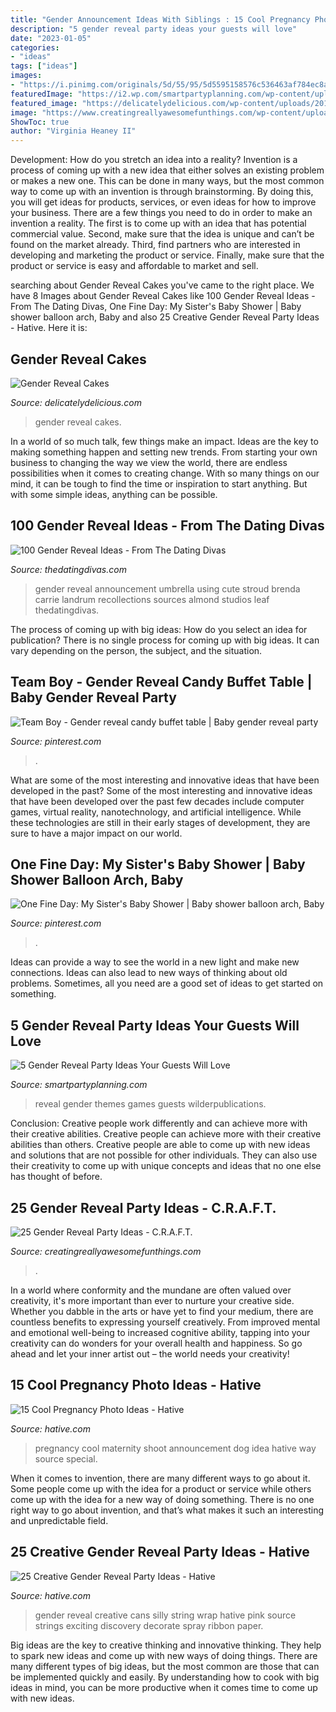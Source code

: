 ```yaml
---
title: "Gender Announcement Ideas With Siblings : 15 Cool Pregnancy Photo Ideas"
description: "5 gender reveal party ideas your guests will love"
date: "2023-01-05"
categories:
- "ideas"
tags: ["ideas"]
images:
- "https://i.pinimg.com/originals/5d/55/95/5d5595158576c536463af784ec8a0336.jpg"
featuredImage: "https://i2.wp.com/smartpartyplanning.com/wp-content/uploads/2014/08/Gender-reveal-party-ideas.jpg?fit=550%2C820&amp;ssl=1"
featured_image: "https://delicatelydelicious.com/wp-content/uploads/2019/02/Photo-Sep-30-10-07-37-AM-e1552757811896.jpg"
image: "https://www.creatingreallyawesomefunthings.com/wp-content/uploads/2013/08/dsc_0384.jpg"
ShowToc: true
author: "Virginia Heaney II"
---
```



Development: How do you stretch an idea into a reality?
Invention is a process of coming up with a new idea that either solves an existing problem or makes a new one. This can be done in many ways, but the most common way to come up with an invention is through brainstorming. By doing this, you will get ideas for products, services, or even ideas for how to improve your business.
There are a few things you need to do in order to make an invention a reality. The first is to come up with an idea that has potential commercial value. Second, make sure that the idea is unique and can’t be found on the market already. Third, find partners who are interested in developing and marketing the product or service. Finally, make sure that the product or service is easy and affordable to market and sell.

	

		
searching about Gender Reveal Cakes you've came to the right place. We have 8 Images about Gender Reveal Cakes like 100 Gender Reveal Ideas - From The Dating Divas, One Fine Day: My Sister&#039;s Baby Shower | Baby shower balloon arch, Baby and also 25 Creative Gender Reveal Party Ideas - Hative. Here it is:
		
    
## Gender Reveal Cakes

<img loading=lazy src="https://delicatelydelicious.com/wp-content/uploads/2019/02/Photo-Sep-30-10-07-37-AM-e1552757811896.jpg" onerror="this.onerror=null;this.src='https://tse4.mm.bing.net/th?id=OIP.s9a6BVro4KBYszpTGhYF-wHaHa&amp;pid=15.1';" alt="Gender Reveal Cakes">

_Source: delicatelydelicious.com_

>gender reveal cakes. 

	

In a world of so much talk, few things make an impact. Ideas are the key to making something happen and setting new trends. From starting your own business to changing the way we view the world, there are endless possibilities when it comes to creating change. With so many things on our mind, it can be tough to find the time or inspiration to start anything. But with some simple ideas, anything can be possible.

    
## 100 Gender Reveal Ideas - From The Dating Divas

<img loading=lazy src="http://www.thedatingdivas.com/wp-content/uploads/2015/03/13-Gender-Reveal-Announcement-Using-an-Umbrella.jpg" onerror="this.onerror=null;this.src='https://tse4.mm.bing.net/th?id=OIP.jCxku51pRfXPLM76Jz5eoQHaLA&amp;pid=15.1';" alt="100 Gender Reveal Ideas - From The Dating Divas">

_Source: thedatingdivas.com_

>gender reveal announcement umbrella using cute stroud brenda carrie landrum recollections sources almond studios leaf thedatingdivas. 

	

The process of coming up with big ideas: How do you select an idea for publication?
There is no single process for coming up with big ideas. It can vary depending on the person, the subject, and the situation.

    
## Team Boy - Gender Reveal Candy Buffet Table | Baby Gender Reveal Party

<img loading=lazy src="https://i.pinimg.com/originals/5d/55/95/5d5595158576c536463af784ec8a0336.jpg" onerror="this.onerror=null;this.src='https://tse1.mm.bing.net/th?id=OIP.Le6opzbF-CO2cRhdp5w-qQHaJ4&amp;pid=15.1';" alt="Team Boy - Gender reveal candy buffet table | Baby gender reveal party">

_Source: pinterest.com_

>. 

	

What are some of the most interesting and innovative ideas that have been developed in the past?
Some of the most interesting and innovative ideas that have been developed over the past few decades include computer games, virtual reality, nanotechnology, and artificial intelligence. While these technologies are still in their early stages of development, they are sure to have a major impact on our world.

    
## One Fine Day: My Sister&#039;s Baby Shower | Baby Shower Balloon Arch, Baby

<img loading=lazy src="https://i.pinimg.com/originals/da/71/83/da7183c7f063abff694dc32457011336.jpg" onerror="this.onerror=null;this.src='https://tse3.mm.bing.net/th?id=OIP.CUhxDN0s9cd4e4qGTNbQgQHaJ4&amp;pid=15.1';" alt="One Fine Day: My Sister&#039;s Baby Shower | Baby shower balloon arch, Baby">

_Source: pinterest.com_

>. 

	

Ideas can provide a way to see the world in a new light and make new connections. Ideas can also lead to new ways of thinking about old problems. Sometimes, all you need are a good set of ideas to get started on something.

    
## 5 Gender Reveal Party Ideas Your Guests Will Love

<img loading=lazy src="https://i2.wp.com/smartpartyplanning.com/wp-content/uploads/2014/08/Gender-reveal-party-ideas.jpg?fit=550%2C820&amp;ssl=1" onerror="this.onerror=null;this.src='https://tse4.mm.bing.net/th?id=OIP.ePKSUrYH-Me-IVvTOwlQ4wHaLC&amp;pid=15.1';" alt="5 Gender Reveal Party Ideas Your Guests Will Love">

_Source: smartpartyplanning.com_

>reveal gender themes games guests wilderpublications. 

	

Conclusion: Creative people work differently and can achieve more with their creative abilities.
Creative people can achieve more with their creative abilities than others. Creative people are able to come up with new ideas and solutions that are not possible for other individuals. They can also use their creativity to come up with unique concepts and ideas that no one else has thought of before.

    
## 25 Gender Reveal Party Ideas - C.R.A.F.T.

<img loading=lazy src="https://www.creatingreallyawesomefunthings.com/wp-content/uploads/2013/08/dsc_0384.jpg" onerror="this.onerror=null;this.src='https://tse2.mm.bing.net/th?id=OIP.Uu8jhQmvwseOvHSev5SwcgHaLH&amp;pid=15.1';" alt="25 Gender Reveal Party Ideas - C.R.A.F.T.">

_Source: creatingreallyawesomefunthings.com_

>. 

	

In a world where conformity and the mundane are often valued over creativity, it's more important than ever to nurture your creative side. Whether you dabble in the arts or have yet to find your medium, there are countless benefits to expressing yourself creatively. From improved mental and emotional well-being to increased cognitive ability, tapping into your creativity can do wonders for your overall health and happiness. So go ahead and let your inner artist out – the world needs your creativity!

    
## 15 Cool Pregnancy Photo Ideas - Hative

<img loading=lazy src="http://hative.com/wp-content/uploads/2014/11/pregnancy-photo-ideas/13-cool-pregnancy-photo-ideas.jpg" onerror="this.onerror=null;this.src='https://tse1.mm.bing.net/th?id=OIP._FBqMjUc1WszRrDfL6Z2ogHaKS&amp;pid=15.1';" alt="15 Cool Pregnancy Photo Ideas - Hative">

_Source: hative.com_

>pregnancy cool maternity shoot announcement dog idea hative way source special. 

	

When it comes to invention, there are many different ways to go about it. Some people come up with the idea for a product or service while others come up with the idea for a new way of doing something. There is no one right way to go about invention, and that’s what makes it such an interesting and unpredictable field.

    
## 25 Creative Gender Reveal Party Ideas - Hative

<img loading=lazy src="https://hative.com/wp-content/uploads/2015/04/gender-reveal-party-ideas/20-gender-reveal-party-ideas.jpg" onerror="this.onerror=null;this.src='https://tse2.mm.bing.net/th?id=OIP.irG05AOb3fqHouQHf9vdHgHaJ4&amp;pid=15.1';" alt="25 Creative Gender Reveal Party Ideas - Hative">

_Source: hative.com_

>gender reveal creative cans silly string wrap hative pink source strings exciting discovery decorate spray ribbon paper. 

	

Big ideas are the key to creative thinking and innovative thinking. They help to spark new ideas and come up with new ways of doing things. There are many different types of big ideas, but the most common are those that can be implemented quickly and easily. By understanding how to cook with big ideas in mind, you can be more productive when it comes time to come up with new ideas.


